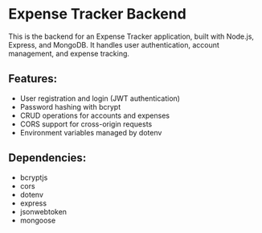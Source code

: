 # Expense Tracker Backend

This is the backend for an Expense Tracker application, built with Node.js, Express, and MongoDB. It handles user authentication, account management, and expense tracking.

## Features:
- User registration and login (JWT authentication)
- Password hashing with bcrypt
- CRUD operations for accounts and expenses
- CORS support for cross-origin requests
- Environment variables managed by dotenv

## Dependencies:
- bcryptjs
- cors
- dotenv
- express
- jsonwebtoken
- mongoose

